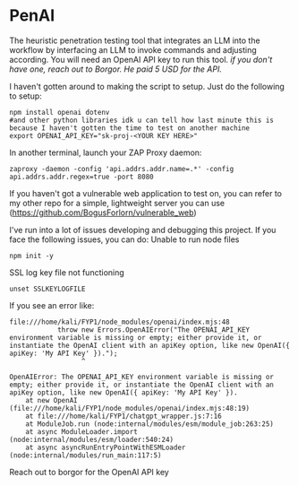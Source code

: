 # PenAI 
The heuristic penetration testing tool that integrates an LLM into the workflow by interfacing an LLM to invoke commands and adjusting according.
You will need an OpenAI API key to run this tool. _if you don't have one, reach out to Borgor. He paid 5 USD for the API._


I haven't gotten around to making the script to setup. Just do the following to setup:
```
npm install openai dotenv
#and other python libraries idk u can tell how last minute this is because I haven't gotten the time to test on another machine
export OPENAI_API_KEY="sk-proj-<YOUR KEY HERE>"
```

In another terminal, launch your ZAP Proxy daemon:
```
zaproxy -daemon -config 'api.addrs.addr.name=.*' -config api.addrs.addr.regex=true -port 8080
```

If you haven't got a vulnerable web application to test on, you can refer to my other repo for a simple, lightweight server you can use (https://github.com/BogusForlorn/vulnerable_web)


I've run into a lot of issues developing and debugging this project. If you face the following issues, you can do:
Unable to run node files
```
npm init -y
```

SSL log key file not functioning
```
unset SSLKEYLOGFILE
```


If you see an error like:
```
file:///home/kali/FYP1/node_modules/openai/index.mjs:48
            throw new Errors.OpenAIError("The OPENAI_API_KEY environment variable is missing or empty; either provide it, or instantiate the OpenAI client with an apiKey option, like new OpenAI({ apiKey: 'My API Key' }).");
                  ^

OpenAIError: The OPENAI_API_KEY environment variable is missing or empty; either provide it, or instantiate the OpenAI client with an apiKey option, like new OpenAI({ apiKey: 'My API Key' }).
    at new OpenAI (file:///home/kali/FYP1/node_modules/openai/index.mjs:48:19)
    at file:///home/kali/FYP1/chatgpt_wrapper.js:7:16
    at ModuleJob.run (node:internal/modules/esm/module_job:263:25)
    at async ModuleLoader.import (node:internal/modules/esm/loader:540:24)
    at async asyncRunEntryPointWithESMLoader (node:internal/modules/run_main:117:5)
```
Reach out to borgor for the OpenAI API key
